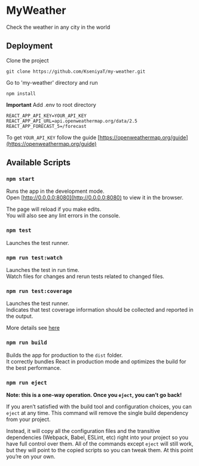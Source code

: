 # MyWeather

Check the weather in any city in the world

## Deployment

Clone the project
```
git clone https://github.com/KseniyaT/my-weather.git
```

Go to 'my-weather' directory and run
```
npm install
```

**Important** Add .env to root directory
```
REACT_APP_API_KEY=YOUR_API_KEY
REACT_APP_API_URL=api.openweathermap.org/data/2.5
REACT_APP_FORECAST_5=/forecast
```
To get `YOUR_API_KEY` follow the guide [https://openweathermap.org/guide](https://openweathermap.org/guide)

## Available Scripts

### `npm start`

Runs the app in the development mode.<br>
Open [http://0.0.0.0:8080](http://0.0.0.0:8080) to view it in the browser.

The page will reload if you make edits.<br>
You will also see any lint errors in the console.

### `npm test`

Launches the test runner.

### `npm run test:watch`

Launches the test in run time.<br>
Watch files for changes and rerun tests related to changed files.

### `npm run test:coverage`

Launches the test runner.<br>
Indicates that test coverage information should be collected and reported in the output.<br>

More details see [here](https://jestjs.io/docs/en/next/cli)

### `npm run build`

Builds the app for production to the `dist` folder.<br>
It correctly bundles React in production mode and optimizes the build for the best performance.

### `npm run eject`

**Note: this is a one-way operation. Once you `eject`, you can’t go back!**

If you aren’t satisfied with the build tool and configuration choices, you can `eject` at any time. This command will remove the single build dependency from your project.

Instead, it will copy all the configuration files and the transitive dependencies (Webpack, Babel, ESLint, etc) right into your project so you have full control over them. All of the commands except `eject` will still work, but they will point to the copied scripts so you can tweak them. At this point you’re on your own.
